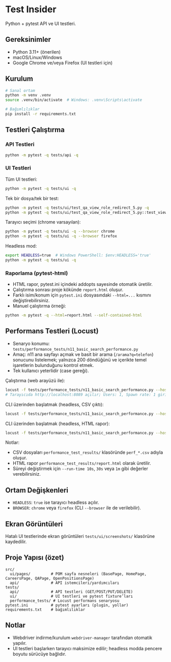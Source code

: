 # Test Insider

Python + pytest API ve UI testleri.

## Gereksinimler
- Python 3.11+ (önerilen)
- macOS/Linux/Windows
- Google Chrome ve/veya Firefox (UI testleri için)

## Kurulum
```bash
# Sanal ortam
python -m venv .venv
source .venv/bin/activate  # Windows: .venv\Scripts\activate

# Bağımlılıklar
pip install -r requirements.txt
```

## Testleri Çalıştırma
### API Testleri
```bash
python -m pytest -q tests/api -q
```

### UI Testleri
Tüm UI testleri:
```bash
python -m pytest -q tests/ui -q
```
Tek bir dosya/tek bir test:
```bash
python -m pytest -q tests/ui/test_qa_view_role_redirect_5.py -q
python -m pytest -q tests/ui/test_qa_view_role_redirect_5.py::test_view_role_opens_lever -q
```
Tarayıcı seçimi (chrome varsayılan):
```bash
python -m pytest -q tests/ui -q --browser chrome
python -m pytest -q tests/ui -q --browser firefox
```
Headless mod:
```bash
export HEADLESS=true  # Windows PowerShell: $env:HEADLESS='true'
python -m pytest -q tests/ui -q
```

### Raporlama (pytest-html)
- HTML rapor, pytest.ini içindeki addopts sayesinde otomatik üretilir.
- Çalıştırma sonrası proje kökünde `report.html` oluşur.
- Farklı isim/konum için `pytest.ini` dosyasındaki `--html=...` kısmını değiştirebilirsiniz.
- Manuel çalıştırma örneği:
```bash
python -m pytest -q --html=report.html --self-contained-html
```

## Performans Testleri (Locust)
- Senaryo konumu: `tests/performance_tests/n11_basic_search_performance.py`
- Amaç: n11 ana sayfayı açmak ve basit bir arama (`/arama?q=telefon`) sonucunu listelemek; yalnızca 200 döndüğünü ve içerikte temel işaretlerin bulunduğunu kontrol etmek.
- Tek kullanıcı yeterlidir (case gereği).

Çalıştırma (web arayüzü ile):
```bash
locust -f tests/performance_tests/n11_basic_search_performance.py --host https://www.n11.com
# Tarayıcıda http://localhost:8089 açılır; Users: 1, Spawn rate: 1 girip Start'a basın.
```
CLI üzerinden başlatmak (headless, CSV çıktı):
```bash
locust -f tests/performance_tests/n11_basic_search_performance.py --host https://www.n11.com -u 1 -r 1 --run-time 15s --headless --csv=performance_test_results/perf
```
CLI üzerinden başlatmak (headless, HTML rapor):
```bash
locust -f tests/performance_tests/n11_basic_search_performance.py --host https://www.n11.com -u 1 -r 1 --run-time 15s --headless --html performance_test_results/report.html
```
Notlar:
- CSV dosyaları `performance_test_results/` klasöründe `perf_*.csv` adıyla oluşur.
- HTML rapor `performance_test_results/report.html` olarak üretilir.
- Süreyi değiştirmek için `--run-time 10s`, `30s` veya `1m` gibi değerler verebilirsiniz.

## Ortam Değişkenleri
- `HEADLESS`: `true` ise tarayıcı headless açılır.
- `BROWSER`: `chrome` veya `firefox` (CLI `--browser` ile de verilebilir).


## Ekran Görüntüleri
Hatalı UI testlerinde ekran görüntüleri `tests/ui/screenshots/` klasörüne kaydedilir.

## Proje Yapısı (özet)
```
src/
  ui/pages/         # POM sayfa nesneleri (BasePage, HomePage, CareersPage, QAPage, OpenPositionsPage)
  api/              # API istemcileri/yardımcıları
tests/
  api/              # API testleri (GET/POST/PUT/DELETE)
  ui/               # UI testleri ve pytest fixture’ları
  performance_tests/ # Locust performans senaryosu
pytest.ini          # pytest ayarları (plugin, yollar)
requirements.txt    # bağımlılıklar
```

## Notlar
- Webdriver indirme/kurulum `webdriver-manager` tarafından otomatik yapılır.
- UI testleri başlarken tarayıcı maksimize edilir; headless modda pencere boyutu sürücüye bağlıdır.
